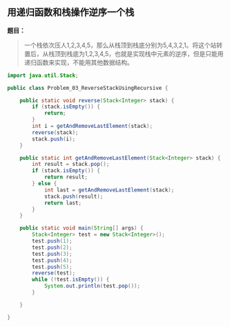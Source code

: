 ## 用递归函数和栈操作逆序一个栈

**题目：**
>一个栈依次压人1,2,3,4,5，那么从栈顶到栈底分别为5,4,3,2,1。将这个站转置后，从栈顶到栈底为1,2,3,4,5，也就是实现栈中元素的逆序，但是只能用递归函数来实现，不能用其他数据结构。

```java
import java.util.Stack;

public class Problem_03_ReverseStackUsingRecursive {

	public static void reverse(Stack<Integer> stack) {
		if (stack.isEmpty()) {
			return;
		}
		int i = getAndRemoveLastElement(stack);
		reverse(stack);
		stack.push(i);
	}

	public static int getAndRemoveLastElement(Stack<Integer> stack) {
		int result = stack.pop();
		if (stack.isEmpty()) {
			return result;
		} else {
			int last = getAndRemoveLastElement(stack);
			stack.push(result);
			return last;
		}
	}

	public static void main(String[] args) {
		Stack<Integer> test = new Stack<Integer>();
		test.push(1);
		test.push(2);
		test.push(3);
		test.push(4);
		test.push(5);
		reverse(test);
		while (!test.isEmpty()) {
			System.out.println(test.pop());
		}

	}

}
```